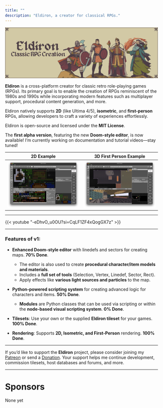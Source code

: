 ```yaml
---
title: ""
description: "Eldiron, a creator for classical RPGs."
---
```


![Eldiron Map](./coverlarge.png)

**Eldiron** is a cross-platform creator for classic retro role-playing games (RPGs). Its primary goal is to enable the creation of RPGs reminiscent of the 1980s and 1990s while incorporating modern features such as multiplayer support, procedural content generation, and more.

Eldiron natively supports **2D** (like Ultima 4/5), **isometric**, and **first-person** RPGs, allowing developers to craft a variety of experiences effortlessly.

Eldiron is open-source and licensed under the **MIT License**.

The **first alpha version**, featuring the new **Doom-style editor**, is now available! I’m currently working on documentation and tutorial videos—stay tuned!

2D Example           | 3D First Person Example
:-------------------------:|:-------------------------:
![Eldiron Screenshot](./screenshot_harbor_2d.png)  |  ![Eldiron Screenshot](./screenshot.png)

---

{{< youtube "-eDhvO_u0OU?si=CqLF1ZF4xQogGX7z" >}}

---

### Features of v1:

- **Enhanced Doom-style editor** with linedefs and sectors for creating maps. **70% Done**.
  - The editor is also used to create **procedural character/item models and materials**.
  - Includes a **full set of tools** (Selection, Vertex, Linedef, Sector, Rect).
  - Apply effects like **various light sources and particles** to the map.

- **Python-powered scripting system** for creating advanced logic for characters and items. **50% Done**.
  - **Modules** are Python classes that can be used via scripting or within the **node-based visual scripting system**. **0% Done**.

- **Tilesets**: Use your own or the supplied **Eldiron tileset** for your games. **100% Done**.
- **Rendering**: Supports **2D, Isometric, and First-Person** rendering. **100% Done**.

---

If you’d like to support the **Eldiron** project, please consider joining my [Patreon](https://www.patreon.com/eldiron) or send a [Donation](https://www.paypal.me/markusmoenigos). Your support helps me continue development, commission tilesets, host databases and forums, and more.

---

# Sponsors

None yet

<!-- [![Digital Ocean](./DO_Logo_Horizontal_Blue.png?lightbox=false)](https://www.digitalocean.com/?utm_medium=opensource&utm_source=Eldiron) -->
